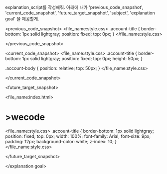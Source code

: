explanation_script를 작성해줘. 아래에 내가 'previous_code_snapshot', 'current_code_snapshot',
'future_target_snapshot', 'subject', 'explanation goal' 을 제공할게.

<previous_code_snapshot>
<file_name:style.css>
.account-title {
  border-bottom: 1px solid lightgray;
  position: fixed;
  top: 0px;
}
</file_name:style.css>

</previous_code_snapshot>

<current_code_snapshot>
<file_name:style.css>
.account-title {
  border-bottom: 1px solid lightgray;
  position: fixed;
  top: 0px;
  height: 50px;
}

.account-body {
  position: relative;
  top: 50px;
}
</file_name:style.css>

</current_code_snapshot>

<future_target_snapshot>

<file_name:index.html>
  <div class="account-title">
    <h1 class="account-name">
      >wecode
    </h1>
  </div>
</file_name:index.html>

<file_name:style.css>
.account-title {
  border-bottom: 1px solid lightgray;
  position: fixed;
  top: 0px;
  width: 100%;
  font-family: Arial;
  font-size: 9px;
  padding: 12px;
  background-color: white;
  z-index: 10;
}
</file_name:style.css>

</future_target_snapshot>

<subject>  </subject>

<explanation goal> 

</explanation goal>

<script tone>

유치원 선생님처럼 친절하고 따뜻한 말투, 초보자에게 수업을 하기 위해 기초적인 내용까지 꼼꼼히 설명하고 넘어가는 선생님같은 말투. 하나라도 더 알려주고 싶어하는 멘토의 마음가짐을 가지고 있어요. "~합니다"체가 아니라 "~해요"체를 전체 문단의 70%이상 으로 구성하는 것이 좋아요.

</script tone>